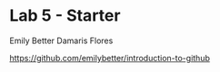 # Lab 5 - Starter
Emily Better
Damaris Flores

https://github.com/emilybetter/introduction-to-github
